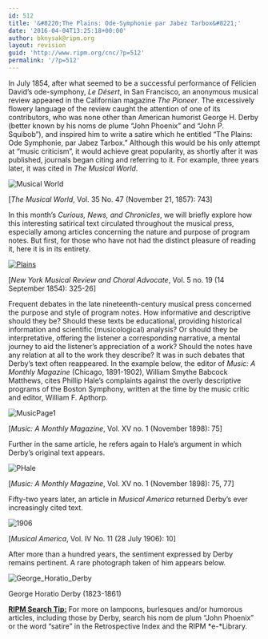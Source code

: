 ```yaml
---
id: 512
title: '&#8220;The Plains: Ode-Symphonie par Jabez Tarbox&#8221;'
date: '2016-04-04T13:25:18+00:00'
author: bknysak@ripm.org
layout: revision
guid: 'http://www.ripm.org/cnc/?p=512'
permalink: '/?p=512'
---
```


In July 1854, after what seemed to be a successful performance of Félicien David’s ode-symphony, *Le* *Désert*, in San Francisco, an anonymous musical review appeared in the Californian magazine *The Pioneer*. The excessively flowery language of the review caught the attention of one of its contributors, who was none other than American humorist George H. Derby (better known by his noms de plume “John Phoenix” and “John P. Squibob”), and inspired him to write a satire which he entitled “The Plains: Ode Symphonie, par Jabez Tarbox.” Although this would be his only attempt at “music criticism”, it would achieve great popularity, as shortly after it was published, journals began citing and referring to it. For example, three years later, it was cited in *The Musical World*.

![Musical World](http://www.ripm.org/cnc/wp-content/uploads/2016/03/Musical-World-e1459530831406.jpg)

\[*The Musical World*, Vol. 35 No. 47 (November 21, 1857): 743\]

In this month’s *Curious, News, and Chronicles*, we will briefly explore how this interesting satirical text circulated throughout the musical press, especially among articles concerning the nature and purpose of program notes. But first, for those who have not had the distinct pleasure of reading it, here it is in its entirety.

[![Plains](http://www.ripm.org/cnc/wp-content/uploads/2016/03/Plains.jpg)](http://www.ripm.org/cnc/wp-content/uploads/2016/03/Plains.jpg)

\[*New York Musical Review and Choral Advocate*, Vol. 5 no. 19 (14 September 1854): 325-26\]

Frequent debates in the late nineteenth-century musical press concerned the purpose and style of program notes. How informative and descriptive should they be? Should these texts be educational, providing historical information and scientific (musicological) analysis? Or should they be interpretative, offering the listener a corresponding narrative, a mental journey to aid the listener’s appreciation of a work? Should the notes have any relation at all to the work they describe? It was in such debates that Derby’s text often reappeared. In the example below, the editor of *Music: A Monthly Magazine* (Chicago, 1891-1902), William Smythe Babcock Matthews, cites Phillip Hale’s complaints against the overly descriptive programs of the Boston Symphony, written at the time by the music critic and editor, William F. Apthorp.

![MusicPage1](http://www.ripm.org/cnc/wp-content/uploads/2016/03/MusicPage1.jpg)

\[*Music: A Monthly Magazine*, Vol. XV no. 1 (November 1898): 75\]

Further in the same article, he refers again to Hale’s argument in which Derby’s original text appears.

![PHale](http://www.ripm.org/cnc/wp-content/uploads/2016/03/PHale-e1459531323347.jpg)

\[*Music: A Monthly Magazine*, Vol. XV no. 1 (November 1898): 75, 77\]

Fifty-two years later, an article in *Musical America* returned Derby’s ever increasingly cited text.

![1906](http://www.ripm.org/cnc/wp-content/uploads/2016/03/1906.jpg)

\[*Musical America*, Vol. IV No. 11 (28 July 1906): 10\]

After more than a hundred years, the sentiment expressed by Derby remains pertinent. A rare photograph taken of him appears below.

![George_Horatio_Derby](http://www.ripm.org/cnc/wp-content/uploads/2016/03/George_Horatio_Derby.jpg)

George Horatio Derby (1823-1861)

**<u>RIPM Search Tip:</u>** For more on lampoons, burlesques and/or humorous articles, including those by Derby, search his nom de plum “John Phoenix” or the word “satire” in the Retrospective Index and the RIPM *e-*Library.